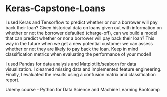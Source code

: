 # Keras-Capstone-Loans

I used Keras and Tensorflow to predict whether or nor a borrower will pay back their loan? Given historical data on loans given out with information on whether or not the borrower defaulted (charge-off), can we build a model that can predict whether or nor a borrower will pay back their loan? This way in the future when we get a new potential customer we can assess whether or not they are likely to pay back the loan. Keep in mind classification metrics when evaluating the performance of your model!

I used Pandas for data analysis and Matplotlib/seaborn for data visualization. I clearned missing data and implemented feature engineering.
Finally, I evaluated the results using a confusion matrix and classification report.

Udemy course - Python for Data Science and Machine Learning Bootcamp

